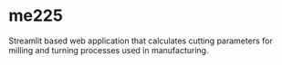 # me225
Streamlit based web application that calculates cutting parameters for milling and turning processes used in manufacturing.
